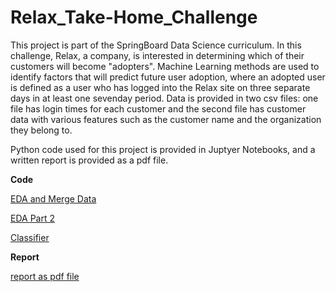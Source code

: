 # Relax_Take-Home_Challenge

This project is part of the SpringBoard Data Science curriculum.
In this challenge, Relax, a company, is interested in determining
which of their customers will become "adopters". Machine Learning methods
are used to identify factors that will predict future user adoption, 
where an adopted user is defined as a user who has logged into the 
Relax site on three separate days in at least one seven­day period.
Data is provided in two csv files: one file has login times for each 
customer and the second file has customer data with various features
such as the customer name and the organization they belong to.

Python code used for this project is provided in Juptyer Notebooks, and
a written report is provided as a pdf file. 

**Code**

[EDA and Merge Data](https://github.com/swlew369/Relax_Take-Home_Challenge/blob/master/Relax_Challenge_EDA_Merge_Data.ipynb)

[EDA Part 2](https://github.com/swlew369/Relax_Take-Home_Challenge/blob/master/Relax_Challenge_EDA_2.ipynb)

[Classifier](https://github.com/swlew369/Relax_Take-Home_Challenge/blob/master/Relax_Challenge_Classification_XGBoost.ipynb)



**Report**

[report as pdf file]()


